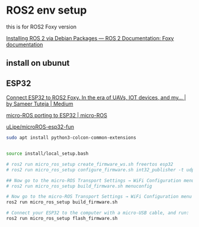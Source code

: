 # ROS2 env setup
this is for ROS2 Foxy version  

[Installing ROS 2 via Debian Packages — ROS 2 Documentation: Foxy documentation](https://docs.ros.org/en/foxy/Installation/Ubuntu-Install-Debians.html)

## install on ubunut


## ESP32
[Connect ESP32 to ROS2 Foxy. In the era of UAVs, IOT devices, and my… | by Sameer Tuteja | Medium](https://medium.com/@SameerT009/connect-esp32-to-ros2-foxy-5f06e0cc64df)  

[micro-ROS porting to ESP32 | micro-ROS](https://micro.ros.org/blog/2020/08/27/esp32/)   


[uLipe/microROS-esp32-fun](https://github.com/uLipe/microROS-esp32-fun)

```bash
sudo apt install python3-colcon-common-extensions


source install/local_setup.bash

# ros2 run micro_ros_setup create_firmware_ws.sh freertos esp32
# ros2 run micro_ros_setup configure_firmware.sh int32_publisher -t udp -i [your local machine IP] -p 8888

## Now go to the micro-ROS Transport Settings → WiFi Configuration menu and fill your WiFi SSID and password.
# ros2 run micro_ros_setup build_firmware.sh menuconfig

# Now go to the micro-ROS Transport Settings → WiFi Configuration menu and fill your WiFi SSID and password. Save your changes, exit the interactive menu, and run:
ros2 run micro_ros_setup build_firmware.sh

# Connect your ESP32 to the computer with a micro-USB cable, and run:
ros2 run micro_ros_setup flash_firmware.sh

```
